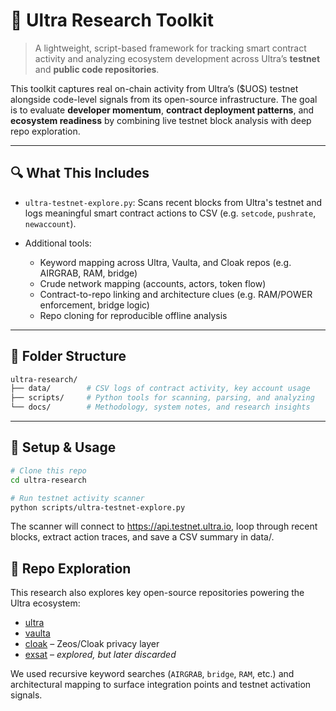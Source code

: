 # 🧪 Ultra Research Toolkit
> A lightweight, script-based framework for tracking smart contract activity and analyzing ecosystem development across Ultra’s **testnet** and **public code repositories**.

This toolkit captures real on-chain activity from Ultra’s ($UOS) testnet alongside code-level signals from its open-source infrastructure. The goal is to evaluate **developer momentum**, **contract deployment patterns**, and **ecosystem readiness** by combining live testnet block analysis with deep repo exploration.

---

## 🔍 What This Includes

- `ultra-testnet-explore.py`: Scans recent blocks from Ultra's testnet and logs meaningful smart contract actions to CSV (e.g. `setcode`, `pushrate`, `newaccount`).

- Additional tools:
  - Keyword mapping across Ultra, Vaulta, and Cloak repos (e.g. AIRGRAB, RAM, bridge)
  - Crude network mapping (accounts, actors, token flow)
  - Contract-to-repo linking and architecture clues (e.g. RAM/POWER enforcement, bridge logic)
  - Repo cloning for reproducible offline analysis

---

## 📁 Folder Structure

```bash
ultra-research/
├── data/        # CSV logs of contract activity, key account usage
├── scripts/     # Python tools for scanning, parsing, and analyzing
└── docs/        # Methodology, system notes, and research insights
```
--- 

## 🔧 Setup & Usage

```bash
# Clone this repo
cd ultra-research

# Run testnet activity scanner
python scripts/ultra-testnet-explore.py
```
The scanner will connect to https://api.testnet.ultra.io, loop through recent blocks, extract action traces, and save a CSV summary in data/.


## 🧠 Repo Exploration
This research also explores key open-source repositories powering the Ultra ecosystem:

- [ultra](https://github.com/ultra-io)
- [vaulta](https://github.com/VaultaHQ)
- [cloak](https://github.com/mschoenebeck/zeos-caterpillar) – Zeos/Cloak privacy layer
- [exsat](https://github.com/ExSat-io) – *explored, but later discarded*


We used recursive keyword searches (`AIRGRAB`, `bridge`, `RAM`, etc.) and architectural mapping to surface integration points and testnet activation signals.
